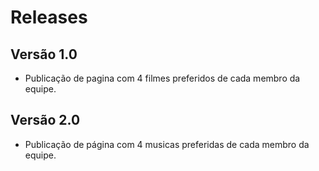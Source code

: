 # Releases

## Versão 1.0

* Publicação de pagina com 4 filmes preferidos de cada membro da equipe.

## Versão 2.0

* Publicação de página com 4 musicas preferidas de cada membro da equipe.
